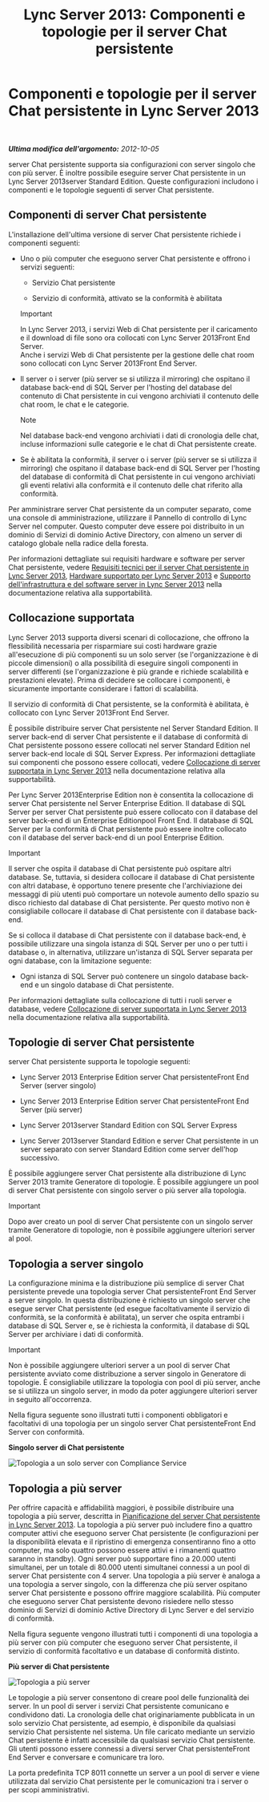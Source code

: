 ﻿---
title: 'Lync Server 2013: Componenti e topologie per il server Chat persistente'
TOCTitle: Componenti e topologie per il server Chat persistente
ms:assetid: 6a0a14a0-baad-44e9-b26e-4d192c0a0e70
ms:mtpsurl: https://technet.microsoft.com/it-it/library/Gg398500(v=OCS.15)
ms:contentKeyID: 49300868
ms.date: 08/24/2015
mtps_version: v=OCS.15
ms.translationtype: HT
---

# Componenti e topologie per il server Chat persistente in Lync Server 2013

 

_**Ultima modifica dell'argomento:** 2012-10-05_

server Chat persistente supporta sia configurazioni con server singolo che con più server. È inoltre possibile eseguire server Chat persistente in un Lync Server 2013server Standard Edition. Queste configurazioni includono i componenti e le topologie seguenti di server Chat persistente.

## Componenti di server Chat persistente

L'installazione dell'ultima versione di server Chat persistente richiede i componenti seguenti:

  - Uno o più computer che eseguono server Chat persistente e offrono i servizi seguenti:
    
      - Servizio Chat persistente
    
      - Servizio di conformità, attivato se la conformità è abilitata
    
    > [!IMPORTANT]  
    > In Lync Server 2013, i servizi Web di Chat persistente per il caricamento e il download di file sono ora collocati con Lync Server 2013Front End Server.<br />    Anche i servizi Web di Chat persistente per la gestione delle chat room sono collocati con Lync Server 2013Front End Server.

  - Il server o i server (più server se si utilizza il mirroring) che ospitano il database back-end di SQL Server per l'hosting del database del contenuto di Chat persistente in cui vengono archiviati il contenuto delle chat room, le chat e le categorie.
    

    > [!NOTE]
    > Nel database back-end vengono archiviati i dati di cronologia delle chat, incluse informazioni sulle categorie e le chat di Chat persistente create.



  - Se è abilitata la conformità, il server o i server (più server se si utilizza il mirroring) che ospitano il database back-end di SQL Server per l'hosting del database di conformità di Chat persistente in cui vengono archiviati gli eventi relativi alla conformità e il contenuto delle chat riferito alla conformità.

Per amministrare server Chat persistente da un computer separato, come una console di amministrazione, utilizzare il Pannello di controllo di Lync Server nel computer. Questo computer deve essere poi distribuito in un dominio di Servizi di dominio Active Directory, con almeno un server di catalogo globale nella radice della foresta.

Per informazioni dettagliate sui requisiti hardware e software per server Chat persistente, vedere [Requisiti tecnici per il server Chat persistente in Lync Server 2013](lync-server-2013-technical-requirements-for-persistent-chat-server.md), [Hardware supportato per Lync Server 2013](lync-server-2013-supported-hardware.md) e [Supporto dell'infrastruttura e del software server in Lync Server 2013](lync-server-2013-server-software-and-infrastructure-support.md) nella documentazione relativa alla supportabilità.

## Collocazione supportata

Lync Server 2013 supporta diversi scenari di collocazione, che offrono la flessibilità necessaria per risparmiare sui costi hardware grazie all'esecuzione di più componenti su un solo server (se l'organizzazione è di piccole dimensioni) o alla possibilità di eseguire singoli componenti in server differenti (se l'organizzazione è più grande e richiede scalabilità e prestazioni elevate). Prima di decidere se collocare i componenti, è sicuramente importante considerare i fattori di scalabilità.

Il servizio di conformità di Chat persistente, se la conformità è abilitata, è collocato con Lync Server 2013Front End Server.

È possibile distribuire server Chat persistente nel Server Standard Edition. Il server back-end di server Chat persistente e il database di conformità di Chat persistente possono essere collocati nel server Standard Edition nel server back-end locale di SQL Server Express. Per informazioni dettagliate sui componenti che possono essere collocati, vedere [Collocazione di server supportata in Lync Server 2013](lync-server-2013-supported-server-collocation.md) nella documentazione relativa alla supportabilità.

Per Lync Server 2013Enterprise Edition non è consentita la collocazione di server Chat persistente nel Server Enterprise Edition. Il database di SQL Server per server Chat persistente può essere collocato con il database del server back-end di un Enterprise Editionpool Front End. Il database di SQL Server per la conformità di Chat persistente può essere inoltre collocato con il database del server back-end di un pool Enterprise Edition.

> [!IMPORTANT]  
> Il server che ospita il database di Chat persistente può ospitare altri database. Se, tuttavia, si desidera collocare il database di Chat persistente con altri database, è opportuno tenere presente che l'archiviazione dei messaggi di più utenti può comportare un notevole aumento dello spazio su disco richiesto dal database di Chat persistente. Per questo motivo non è consigliabile collocare il database di Chat persistente con il database back-end.

Se si colloca il database di Chat persistente con il database back-end, è possibile utilizzare una singola istanza di SQL Server per uno o per tutti i database o, in alternativa, utilizzare un'istanza di SQL Server separata per ogni database, con la limitazione seguente:

  - Ogni istanza di SQL Server può contenere un singolo database back-end e un singolo database di Chat persistente.

Per informazioni dettagliate sulla collocazione di tutti i ruoli server e database, vedere [Collocazione di server supportata in Lync Server 2013](lync-server-2013-supported-server-collocation.md) nella documentazione relativa alla supportabilità.

## Topologie di server Chat persistente

server Chat persistente supporta le topologie seguenti:

  - Lync Server 2013 Enterprise Edition server Chat persistenteFront End Server (server singolo)

  - Lync Server 2013 Enterprise Edition server Chat persistenteFront End Server (più server)

  - Lync Server 2013server Standard Edition con SQL Server Express

  - Lync Server 2013server Standard Edition e server Chat persistente in un server separato con server Standard Edition come server dell'hop successivo.

È possibile aggiungere server Chat persistente alla distribuzione di Lync Server 2013 tramite Generatore di topologie. È possibile aggiungere un pool di server Chat persistente con singolo server o più server alla topologia.

> [!IMPORTANT]  
> Dopo aver creato un pool di server Chat persistente con un singolo server tramite Generatore di topologie, non è possibile aggiungere ulteriori server al pool.

## Topologia a server singolo

La configurazione minima e la distribuzione più semplice di server Chat persistente prevede una topologia server Chat persistenteFront End Server a server singolo. In questa distribuzione è richiesto un singolo server che esegue server Chat persistente (ed esegue facoltativamente il servizio di conformità, se la conformità è abilitata), un server che ospita entrambi i database di SQL Server e, se è richiesta la conformità, il database di SQL Server per archiviare i dati di conformità.

> [!IMPORTANT]  
> Non è possibile aggiungere ulteriori server a un pool di server Chat persistente avviato come distribuzione a server singolo in Generatore di topologie. È consigliabile utilizzare la topologia con pool di più server, anche se si utilizza un singolo server, in modo da poter aggiungere ulteriori server in seguito all'occorrenza.

Nella figura seguente sono illustrati tutti i componenti obbligatori e facoltativi di una topologia per un singolo server Chat persistenteFront End Server con conformità.

**Singolo server di Chat persistente**

![Topologia a un solo server con Compliance Service](images/Gg398500.9168fa52-61e0-4d17-a14d-45fd32e81456(OCS.15).jpg "Topologia a un solo server con Compliance Service")

## Topologia a più server

Per offrire capacità e affidabilità maggiori, è possibile distribuire una topologia a più server, descritta in [Pianificazione del server Chat persistente in Lync Server 2013](lync-server-2013-planning-for-persistent-chat-server.md). La topologia a più server può includere fino a quattro computer attivi che eseguono server Chat persistente (le configurazioni per la disponibilità elevata e il ripristino di emergenza consentiranno fino a otto computer, ma solo quattro possono essere attivi e i rimanenti quattro saranno in standby). Ogni server può supportare fino a 20.000 utenti simultanei, per un totale di 80.000 utenti simultanei connessi a un pool di server Chat persistente con 4 server. Una topologia a più server è analoga a una topologia a server singolo, con la differenza che più server ospitano server Chat persistente e possono offrire maggiore scalabilità. Più computer che eseguono server Chat persistente devono risiedere nello stesso dominio di Servizi di dominio Active Directory di Lync Server e del servizio di conformità.

Nella figura seguente vengono illustrati tutti i componenti di una topologia a più server con più computer che eseguono server Chat persistente, il servizio di conformità facoltativo e un database di conformità distinto.

**Più server di Chat persistente**

![Topologia a più server](images/Gg398500.19aea898-28df-4d9b-903c-f72ef062d919(OCS.15).jpg "Topologia a più server")

Le topologie a più server consentono di creare pool delle funzionalità dei server. In un pool di server i servizi Chat persistente comunicano e condividono dati. La cronologia delle chat originariamente pubblicata in un solo servizio Chat persistente, ad esempio, è disponibile da qualsiasi servizio Chat persistente nel sistema. Un file caricato mediante un servizio Chat persistente è infatti accessibile da qualsiasi servizio Chat persistente. Gli utenti possono essere connessi a diversi server Chat persistenteFront End Server e conversare e comunicare tra loro.

La porta predefinita TCP 8011 connette un server a un pool di server e viene utilizzata dal servizio Chat persistente per le comunicazioni tra i server o per scopi amministrativi.


